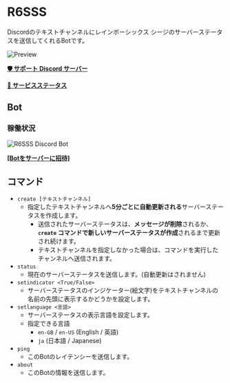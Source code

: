 # R6SSS
Discordのテキストチャンネルにレインボーシックス シージのサーバーステータスを送信してくれるBotです。

![Preview](https://github.com/Milkeyyy/R6SServerStatusBot/assets/59532514/2c1ee137-133c-470d-be9d-592b96b8602f)


[**🛡️ サポート Discord サーバー**](https://discord.gg/bMf9dDjndC)

[**📶 サービスステータス**](https://milkeyyy-services.cronitorstatus.com)

## Bot
### 稼働状況
![R6SSS Discord Bot](https://cronitor.io/badges/Za7Cbb/production/uXc8wYxprFTpoguQbbHGQ95r5u4.svg)

[**[Botをサーバーに招待]**](https://discord.com/oauth2/authorize?client_id=990497421488451615)

## コマンド
- `create [テキストチャンネル]`
  - 指定したテキストチャンネルへ**5分ごとに自動更新される**サーバーステータスを作成します。
    - 送信されたサーバーステータスは、**メッセージが削除**されるか、**`create` コマンドで新しいサーバーステータスが作成**されるまで更新され続けます。
    - テキストチャンネルを指定しなかった場合は、コマンドを実行したチャンネルへ送信されます。
- `status`
  - 現在のサーバーステータスを送信します。(自動更新はされません)
- `setindicator <True/False>`
  - サーバーステータスのインジケーター(絵文字)をテキストチャンネルの名前の先頭に表示するかどうかを設定します。
- `setlanguage <言語>`
  - サーバーステータスの表示言語を設定します。
  - 指定できる言語
    - `en-GB` / `en-US` (English / 英語)
    - `ja` (日本語 / Japanese)
- `ping`
  - このBotのレイテンシーを送信します。
- `about`
  - このBotの情報を送信します。
